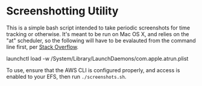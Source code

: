 # Screenshotting Utility

This is a simple bash script intended to take periodic screenshots for
time tracking or otherwise. It's meant to be run on Mac OS X, and relies
on the "at" scheduler, so the following will have to be evalauted from the
command line first, per [Stack Overflow](https://superuser.com/questions/43678/mac-os-x-at-command-not-working).

   launchctl load -w /System/Library/LaunchDaemons/com.apple.atrun.plist

To use, ensure that the AWS CLI is configured properly, and access is
enabled to your EFS, then run `./screenshots.sh`.